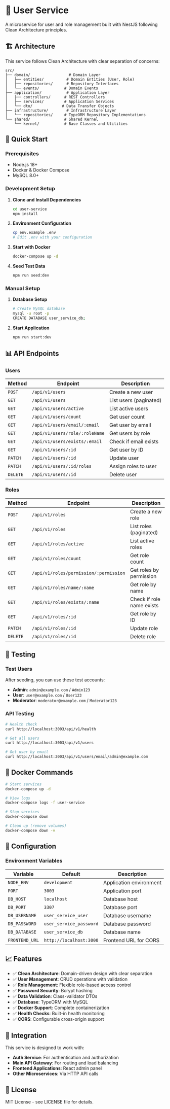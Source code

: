 # 👥 User Service

A microservice for user and role management built with NestJS following Clean Architecture principles.

## 🏗️ Architecture

This service follows Clean Architecture with clear separation of concerns:

```
src/
├── domain/                 # Domain Layer
│   ├── entities/          # Domain Entities (User, Role)
│   ├── repositories/      # Repository Interfaces
│   └── events/           # Domain Events
├── application/           # Application Layer
│   ├── controllers/      # REST Controllers
│   ├── services/         # Application Services
│   └── dto/             # Data Transfer Objects
├── infrastructure/        # Infrastructure Layer
│   └── repositories/     # TypeORM Repository Implementations
└── shared/               # Shared Kernel
    └── kernel/           # Base Classes and Utilities
```

## 🚀 Quick Start

### Prerequisites

- Node.js 18+
- Docker & Docker Compose
- MySQL 8.0+

### Development Setup

1. **Clone and Install Dependencies**
   ```bash
   cd user-service
   npm install
   ```

2. **Environment Configuration**
   ```bash
   cp env.example .env
   # Edit .env with your configuration
   ```

3. **Start with Docker**
   ```bash
   docker-compose up -d
   ```

4. **Seed Test Data**
   ```bash
   npm run seed:dev
   ```

### Manual Setup

1. **Database Setup**
   ```bash
   # Create MySQL database
   mysql -u root -p
   CREATE DATABASE user_service_db;
   ```

2. **Start Application**
   ```bash
   npm run start:dev
   ```

## 📊 API Endpoints

### Users

| Method | Endpoint | Description |
|--------|----------|-------------|
| `POST` | `/api/v1/users` | Create a new user |
| `GET` | `/api/v1/users` | List users (paginated) |
| `GET` | `/api/v1/users/active` | List active users |
| `GET` | `/api/v1/users/count` | Get user count |
| `GET` | `/api/v1/users/email/:email` | Get user by email |
| `GET` | `/api/v1/users/role/:roleName` | Get users by role |
| `GET` | `/api/v1/users/exists/:email` | Check if email exists |
| `GET` | `/api/v1/users/:id` | Get user by ID |
| `PATCH` | `/api/v1/users/:id` | Update user |
| `PATCH` | `/api/v1/users/:id/roles` | Assign roles to user |
| `DELETE` | `/api/v1/users/:id` | Delete user |

### Roles

| Method | Endpoint | Description |
|--------|----------|-------------|
| `POST` | `/api/v1/roles` | Create a new role |
| `GET` | `/api/v1/roles` | List roles (paginated) |
| `GET` | `/api/v1/roles/active` | List active roles |
| `GET` | `/api/v1/roles/count` | Get role count |
| `GET` | `/api/v1/roles/permission/:permission` | Get roles by permission |
| `GET` | `/api/v1/roles/name/:name` | Get role by name |
| `GET` | `/api/v1/roles/exists/:name` | Check if role name exists |
| `GET` | `/api/v1/roles/:id` | Get role by ID |
| `PATCH` | `/api/v1/roles/:id` | Update role |
| `DELETE` | `/api/v1/roles/:id` | Delete role |

## 🧪 Testing

### Test Users

After seeding, you can use these test accounts:

- **Admin**: `admin@example.com` / `Admin123`
- **User**: `user@example.com` / `User123`
- **Moderator**: `moderator@example.com` / `Moderator123`

### API Testing

```bash
# Health check
curl http://localhost:3003/api/v1/health

# Get all users
curl http://localhost:3003/api/v1/users

# Get user by email
curl http://localhost:3003/api/v1/users/email/admin@example.com
```

## 🐳 Docker Commands

```bash
# Start services
docker-compose up -d

# View logs
docker-compose logs -f user-service

# Stop services
docker-compose down

# Clean up (remove volumes)
docker-compose down -v
```

## 🔧 Configuration

### Environment Variables

| Variable | Default | Description |
|----------|---------|-------------|
| `NODE_ENV` | `development` | Application environment |
| `PORT` | `3003` | Application port |
| `DB_HOST` | `localhost` | Database host |
| `DB_PORT` | `3307` | Database port |
| `DB_USERNAME` | `user_service_user` | Database username |
| `DB_PASSWORD` | `user_service_password` | Database password |
| `DB_DATABASE` | `user_service_db` | Database name |
| `FRONTEND_URL` | `http://localhost:3000` | Frontend URL for CORS |

## 📈 Features

- ✅ **Clean Architecture**: Domain-driven design with clear separation
- ✅ **User Management**: CRUD operations with validation
- ✅ **Role Management**: Flexible role-based access control
- ✅ **Password Security**: Bcrypt hashing
- ✅ **Data Validation**: Class-validator DTOs
- ✅ **Database**: TypeORM with MySQL
- ✅ **Docker Support**: Complete containerization
- ✅ **Health Checks**: Built-in health monitoring
- ✅ **CORS**: Configurable cross-origin support

## 🔗 Integration

This service is designed to work with:

- **Auth Service**: For authentication and authorization
- **Main API Gateway**: For routing and load balancing
- **Frontend Applications**: React admin panel
- **Other Microservices**: Via HTTP API calls

## 📝 License

MIT License - see LICENSE file for details.







